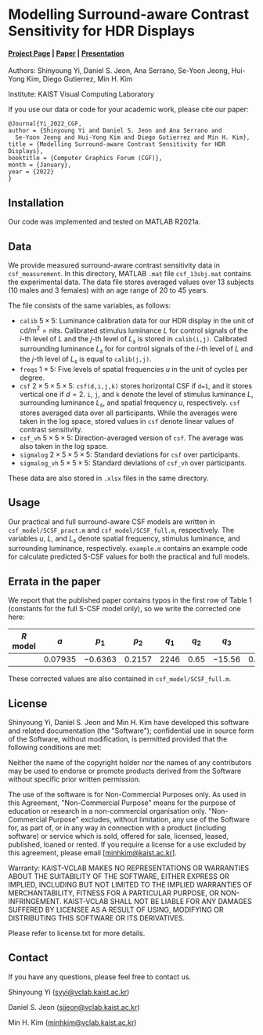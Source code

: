 # Modelling Surround-aware Contrast Sensitivity for HDR Displays

#### [Project Page](http://vclab.kaist.ac.kr/cgf2022/index.html) | [Paper](http://vclab.kaist.ac.kr/cgf2022/CGF22-paper.pdf) | [Presentation](http://vclab.kaist.ac.kr/egsr2021/EGSR21-presentation.pdf)

Authors:   Shinyoung Yi, Daniel S. Jeon,  Ana Serrano, Se-Yoon Jeong, Hui-Yong Kim, Diego Gutierrez, Min H. Kim

Institute: KAIST Visual Computing Laboratory

If you use our data or code for your academic work, please cite our paper:

```
@Journal{Yi_2022_CGF,
author = {Shinyoung Yi and Daniel S. Jeon and Ana Serrano and 
  Se-Yoon Jeong and Hui-Yong Kim and Diego Gutierrez and Min H. Kim},
title = {Modelling Surround-aware Contrast Sensitivity for HDR Displays},
booktitle = {Computer Graphics Forum (CGF)},
month = {January},
year = {2022}
}
```

## Installation

Our code was implemented and tested on MATLAB R2021a.

## Data

We provide measured surround-aware contrast sensitivity data in `csf_measurement`. In this directory, MATLAB `.mat` file `csf_13sbj.mat` contains the experimental data. The data file stores averaged values over 13 subjects (10 males and 3 females) with an age range of 20 to 45 years.

The file consists of the same variables, as follows:

* `calib` $5\times5$: Luminance calibration data for our HDR display in the unit of $\mathrm{cd/m^2=nits}$. Calibrated stimulus luminance $L$ for control signals of the $i$-th level of $L$ and the $j$-th level of $L_s$ is stored in `calib(i,j)`. Calibrated surrounding luminance $L_s$ for for control signals of the $i$-th level of $L$ and the $j$-th level of $L_s$ is equal to `calib(j,j)`.
* `freqs` $1\times5$: Five levels of spatial frequencies $u$ in the unit of cycles per degree.
* `csf` $2\times5\times5\times5$: `csf(d,i,j,k)` stores horizontal CSF if `d=1`, and it stores vertical one if $d=2$. `i`, `j`, and `k` denote the level of stimulus luminance $L$, surrounding luminance $L_s$, and spatial frequency $u$, respectively. `csf` stores averaged data over all participants. While the averages were taken in the log space, stored values in `csf` denote linear values of contrast sensitivity.
* `csf_vh` $5\times5\times5$: Direction-averaged version of `csf`. The average was also taken in the log space.
* `sigmalog` $2\times5\times5\times5$: Standard deviations for `csf` over participants.
* `sigmalog_vh` $5\times5\times5$: Standard deviations of `csf_vh` over participants.

These data are also stored in `.xlsx` files in the same directory.

## Usage

Our practical and full surround-aware CSF models are written in `csf_model/SCSF_pract.m` and `csf_model/SCSF_full.m`, respectively. The variables $u$, $L$, and $L_s$ denote spatial frequency, stimulus luminance, and surrounding luminance, respectively. `example.m` contains an example code for calculate predicted S-CSF values for both the practical and full models.

## Errata in the paper

We report that the published paper contains typos in the first row of Table 1 (constants for the full S-CSF model only), so we write the corrected one here:

| $R$ model | $a$       | $p_1$     | $p_2$    | $q_1$  | $q_2$  | $q_3$    | $\sigma_0$ | $\eta$   | $k$       |
| --------- | --------- | --------- | -------- | ------ | ------ | -------- | ---------- | -------- | --------- |
|           | $0.07935$ | $-0.6363$ | $0.2157$ | $2246$ | $0.65$ | $-15.56$ | $0.0103$   | $0.0148$ | $10.1826$ |

These corrected values are also contained in `csf_model/SCSF_full.m`.

## License

Shinyoung Yi, Daniel S. Jeon and Min H. Kim have developed this software and related documentation (the "Software"); confidential use in source form of the Software, without modification, is permitted provided that the following conditions are met:

Neither the name of the copyright holder nor the names of any contributors may be used to endorse or promote products derived from the Software without specific prior written permission.

The use of the software is for Non-Commercial Purposes only. As used in this Agreement, "Non-Commercial Purpose" means for the purpose of education or research in a non-commercial organisation only. "Non-Commercial Purpose" excludes, without limitation, any use of the Software for, as part of, or in any way in connection with a product (including software) or service which is sold, offered for sale, licensed, leased, published, loaned or rented. If you require a license for a use excluded by this agreement, please email [minhkim@kaist.ac.kr].

Warranty: KAIST-VCLAB MAKES NO REPRESENTATIONS OR WARRANTIES ABOUT THE SUITABILITY OF THE SOFTWARE, EITHER EXPRESS OR IMPLIED, INCLUDING BUT NOT LIMITED TO THE IMPLIED WARRANTIES OF MERCHANTABILITY, FITNESS FOR A PARTICULAR PURPOSE, OR NON-INFRINGEMENT. KAIST-VCLAB SHALL NOT BE LIABLE FOR ANY DAMAGES SUFFERED BY LICENSEE AS A RESULT OF USING, MODIFYING OR DISTRIBUTING THIS SOFTWARE OR ITS DERIVATIVES.

Please refer to license.txt for more details. 

## Contact

If you have any questions, please feel free to contact us.

Shinyoung Yi (syyi@vclab.kaist.ac.kr)

Daniel S. Jeon (sjjeon@vclab.kaist.ac.kr)

Min H. Kim (minhkim@vclab.kaist.ac.kr)
